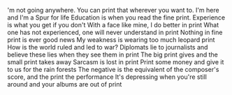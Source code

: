 'm not going anywhere. You can print that wherever you want to. I'm here and I'm a Spur for life
Education is when you read the fine print. Experience is what you get if you don't
With a face like mine, I do better in print
What one has not experienced, one will never understand in print
Nothing in fine print is ever good news
My weakness is wearing too much leopard print
How is the world ruled and led to war? Diplomats lie to journalists and believe these lies when they see them in print
The big print gives and the small print takes away
Sarcasm is lost in print
Print some money and give it to us for the rain forests
The negative is the equivalent of the composer's score, and the print the performance
It's depressing when you're still around and your albums are out of print

